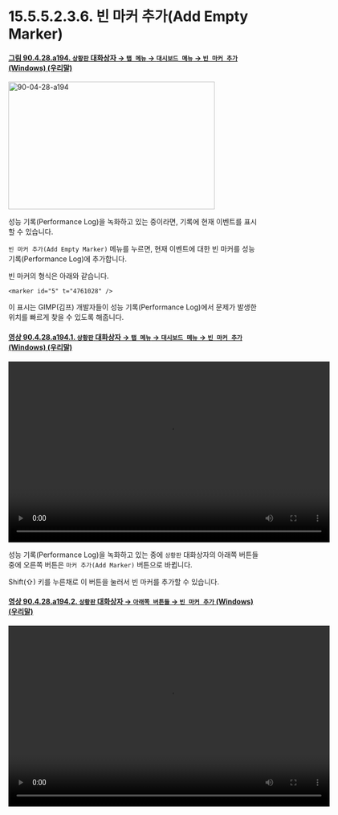 # 15.5.5.2.3.6. 빈 마커 추가(Add Empty Marker)

<a id="90-04-28-a194"></a>

#### [그림 90.4.28.a194. `상황판` 대화상자 → `탭 메뉴` → `대시보드 메뉴` → `빈 마커 추가` (Windows) (우리말)](./90-04-0028-dashboard.md#90-04-28-a194)
<img width="411" height="254" alt="90-04-28-a194" src="https://github.com/user-attachments/assets/29a96953-962d-4368-a895-7ab06de1df4a" />

성능 기록(Performance Log)을 녹화하고 있는 중이라면, 기록에 현재 이벤트를 표시할 수 있습니다.

`빈 마커 추가(Add Empty Marker)` 메뉴를 누르면, 현재 이벤트에 대한 빈 마커를 성능 기록(Performance Log)에 추가합니다.

빈 마커의 형식은 아래와 같습니다.

```
<marker id="5" t="4761028" />
```

이 표시는 GIMP(김프) 개발자들이 성능 기록(Performance Log)에서 문제가 발생한 위치를 빠르게 찾을 수 있도록 해줍니다.

<a id="90-04-28-a194-01"></a>

#### [영상 90.4.28.a194.1. `상황판` 대화상자 → `탭 메뉴` → `대시보드 메뉴` → `빈 마커 추가` (Windows) (우리말)](./90-04-0028-dashboard.md#90-04-28-a194-01)
<video controls="controls" width="640" height="360" src="https://github.com/user-attachments/assets/2923a5ab-98b8-4f53-8470-4ef08031a909"></video>

성능 기록(Performance Log)을 녹화하고 있는 중에 `상황판` 대화상자의 아래쪽 버튼들 중에 오른쪽 버튼은 `마커 추가(Add Marker)` 버튼으로 바뀝니다.

Shift(⇧) 키를 누른채로 이 버튼을 눌러서 빈 마커를 추가할 수 있습니다.

<a id="90-04-28-a194-02"></a>

#### [영상 90.4.28.a194.2. `상황판` 대화상자 → `아래쪽 버튼들` → `빈 마커 추가` (Windows) (우리말)](./90-04-0028-dashboard.md#90-04-28-a194-02)
<video controls="controls" width="640" height="360" src="https://github.com/user-attachments/assets/75f4d95e-98e7-4650-862e-7be42c013e12"></video>